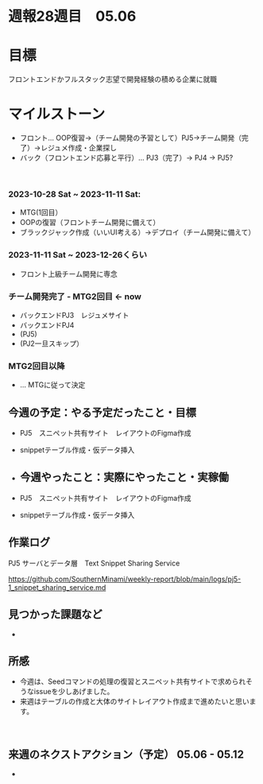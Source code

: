 # 週報28週目　05.06

# 目標
フロントエンドかフルスタック志望で開発経験の積める企業に就職

# マイルストーン
- フロント... OOP復習→（チーム開発の予習として）PJ5→チーム開発（完了）→レジュメ作成・企業探し
- バック（フロントエンド応募と平行）... PJ3（完了）→ PJ4 → PJ5?

<br />

### 2023-10-28 Sat ~ 2023-11-11 Sat:
- MTG(1回目）
- OOPの復習（フロントチーム開発に備えて）
- ブラックジャック作成（いいUI考える）→デプロイ（チーム開発に備えて）


### 2023-11-11 Sat ~ 2023-12-26くらい
- フロント上級チーム開発に専念

### チーム開発完了 - MTG2回目 <- now
- バックエンドPJ3　レジュメサイト
- バックエンドPJ4
- (PJ5)
- (PJ2一旦スキップ）

### MTG2回目以降 
- ... MTGに従って決定

## 今週の予定：やる予定だったこと・目標
- PJ5　スニペット共有サイト　レイアウトのFigma作成
- snippetテーブル作成・仮データ挿入
  
- ## 今週やったこと：実際にやったこと・実稼働
- PJ5　スニペット共有サイト　レイアウトのFigma作成
- snippetテーブル作成・仮データ挿入

## 作業ログ

PJ5 サーバとデータ層　Text Snippet Sharing Service
<br/>

https://github.com/SouthernMinami/weekly-report/blob/main/logs/pj5-1_snippet_sharing_service.md
<br/>


## 見つかった課題など
- 

## 所感
- 今週は、Seedコマンドの処理の復習とスニペット共有サイトで求められそうなissueを少しあげました。
- 来週はテーブルの作成と大体のサイトレイアウト作成まで進めたいと思います。
<br/>

## 来週のネクストアクション（予定） 05.06 - 05.12
- 
<br />
